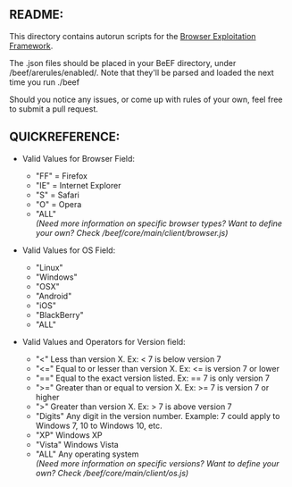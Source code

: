 ## README:
This directory contains autorun scripts for the [Browser Exploitation Framework](https://github.com/beefproject/beef).  
  
  
The .json files should be placed in your BeEF directory, under /beef/arerules/enabled/. Note that they'll be parsed and loaded the next time you run ./beef  
  
  
Should you notice any issues, or come up with rules of your own, feel free to submit a pull request.  


## QUICKREFERENCE:  
* Valid Values for Browser Field:  
  * "FF" = Firefox  
  * "IE" = Internet Explorer  
  * "S" = Safari  
  * "O" = Opera  
  * "ALL"  
  *(Need more information on specific browser types? Want to define your own? Check /beef/core/main/client/browser.js)*  

* Valid Values for OS Field:  
  * "Linux"  
  * "Windows"  
  * "OSX"  
  * "Android"  
  * "iOS"  
  * "BlackBerry"  
  * "ALL"  
* Valid Values and Operators for Version field:  
  * "<" Less than version X. Ex: < 7 is below version 7  
  * "<="  Equal to or lesser than version X. Ex: <= is version 7 or lower  
  * "==" Equal to the exact version listed. Ex: == 7 is only version 7  
  * ">=" Greater than or equal to version X. Ex: >= 7 is version 7 or higher  
  * ">" Greater than version X. Ex: > 7 is above version 7  
  * "Digits" Any digit in the version number. Example: 7 could apply to Windows 7, 10 to Windows 10, etc.  
  * "XP" Windows XP  
  * "Vista" Windows Vista  
  * "ALL" Any operating system  
  *(Need more information on specific versions? Want to define your own? Check /beef/core/main/client/os.js)*  

